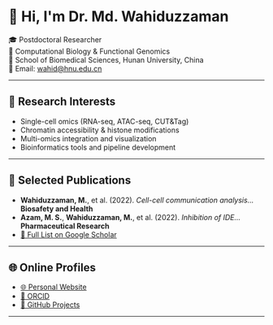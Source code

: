 # 👋 Hi, I'm Dr. Md. Wahiduzzaman

🎓 Postdoctoral Researcher  
🧬 Computational Biology & Functional Genomics  
🏫 School of Biomedical Sciences, Hunan University, China  
📧 Email: wahid@hnu.edu.cn  

---

## 🔬 Research Interests

- Single-cell omics (RNA-seq, ATAC-seq, CUT&Tag)
- Chromatin accessibility & histone modifications
- Multi-omics integration and visualization
- Bioinformatics tools and pipeline development

---

## 📄 Selected Publications

- **Wahiduzzaman, M.**, et al. (2022). *Cell-cell communication analysis...* **Biosafety and Health**  
- **Azam, M. S.**, **Wahiduzzaman, M.**, et al. (2022). *Inhibition of IDE...* **Pharmaceutical Research**  
- [🔗 Full List on Google Scholar](https://scholar.google.com/citations?user=FJbVDIwAAAAJ)

---

## 🌐 Online Profiles

- [🌐 Personal Website](https://github.com/wahidbio/) 
- [💼 ORCID](https://orcid.org/0000-0001-8288-2884)
- [📂 GitHub Projects](https://github.com/wahidbio)

---
